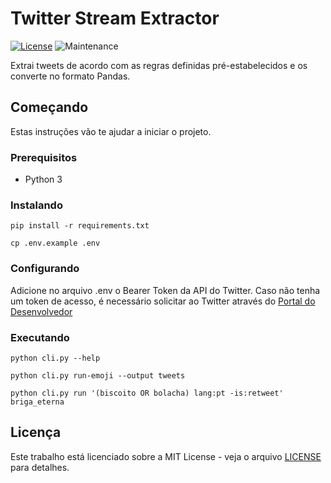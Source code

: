 # Twitter Stream Extractor

[![License](https://img.shields.io/github/license/AlanTaranti/twitter_stream_extractor)](LICENSE)
![Maintenance](https://img.shields.io/maintenance/yes/2022)

Extrai tweets de acordo com as regras definidas pré-estabelecidos e os converte no formato Pandas.

## Começando

Estas instruções vão te ajudar a iniciar o projeto.

### Prerequisitos

- Python 3

### Instalando

```
pip install -r requirements.txt
```
```
cp .env.example .env
```

### Configurando

Adicione no arquivo .env o Bearer Token da API do Twitter.
Caso não tenha um token de acesso, é necessário solicitar ao Twitter através do [Portal do Desenvolvedor](https://developer.twitter.com/)

### Executando
```
python cli.py --help
```

```
python cli.py run-emoji --output tweets
```

```
python cli.py run '(biscoito OR bolacha) lang:pt -is:retweet' briga_eterna
```

## Licença

Este trabalho está licenciado sobre a MIT License - veja o arquivo [LICENSE](LICENSE) para detalhes.
